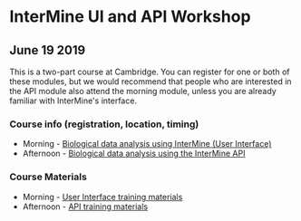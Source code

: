# InterMine UI and API Workshop 
## June 19 2019

This is a two-part course at Cambridge. You can register for one or both of these modules, but we would recommend that people who are interested in the API module also attend the morning module, unless you are already familiar with InterMine's interface.
### Course info (registration, location, timing)
- Morning - [Biological data analysis using InterMine (User Interface)](https://training.csx.cam.ac.uk/bioinformatics/event/2874533)
- Afternoon - [Biological data analysis using the InterMine API ](https://training.csx.cam.ac.uk/bioinformatics/event/2876900)

### Course Materials
- Morning - [User Interface training materials](2019/2019-06-19-genetics-ui)
- Afternoon - [API training materials](2019/2019-06-19-genetics-api)            
